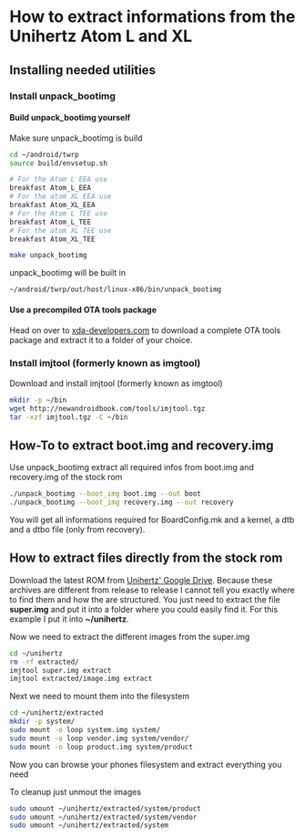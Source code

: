 How to extract informations from the Unihertz Atom L and XL
=================================================

## Installing needed utilities

### Install unpack_bootimg

#### Build unpack_bootimg yourself

Make sure unpack_bootimg is build

```bash
cd ~/android/twrp
source build/envsetup.sh

# For the Atom L EEA use
breakfast Atom_L_EEA
# For the atom XL EEA use
breakfast Atom_XL_EEA
# For the Atom L TEE use
breakfast Atom_L_TEE
# For the atom XL TEE use
breakfast Atom_XL_TEE

make unpack_bootimg
```

unpack_bootimg will be built in

	~/android/twrp/out/host/linux-x86/bin/unpack_bootimg

#### Use a precompiled OTA tools package

Head on over to [xda-developers.com](https://forum.xda-developers.com/t/guide-ota-tools-lpunpack.4041843/) to download a complete OTA tools package and extract it to a folder of your choice.

### Install imjtool (formerly known as imgtool)

Download and install imjtool (formerly known as imgtool)

```bash
mkdir -p ~/bin
wget http://newandroidbook.com/tools/imjtool.tgz
tar -xzf imjtool.tgz -C ~/bin
```
   
## How-To to extract boot.img and recovery.img

Use unpack_bootimg extract all required infos from boot.img and recovery.img of the stock rom

```bash
./unpack_bootimg --boot_img boot.img --out boot
./unpack_bootimg --boot_img recovery.img --out recovery
```

You will get all informations required for BoardConfig.mk and a kernel, a dtb and a dtbo file (only from recovery).

## How to extract files directly from the stock rom

Download the latest ROM from [Unihertz' Google Drive](https://drive.google.com/drive/folders/0By1nhWOmuw2KdDhTUlFOZHpXQjg?sort=13&direction=a). Because these archives are different from release to release I cannot tell you exactly where to find them and how the are structured. You just need to extract the file **super.img** and put it into a folder where you could easily find it. For this example I put it into **~/unihertz**.

Now we need to extract the different images from the super.img

```bash
cd ~/unihertz
rm -rf extracted/
imjtool super.img extract
imjtool extracted/image.img extract
```
	
Next we need to mount them into the filesystem

```bash
cd ~/unihertz/extracted
mkdir -p system/
sudo mount -o loop system.img system/
sudo mount -o loop vendor.img system/vendor/
sudo mount -o loop product.img system/product
```

Now you can browse your phones filesystem and extract everything you need

To cleanup just unmout the images
	
```bash
sudo umount ~/unihertz/extracted/system/product	
sudo umount ~/unihertz/extracted/system/vendor	
sudo umount ~/unihertz/extracted/system
```
